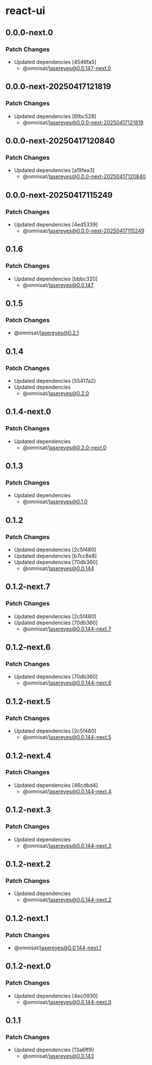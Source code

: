 # react-ui

## 0.0.0-next.0

### Patch Changes

- Updated dependencies [4546fa5]
  - @omnisat/lasereyes@0.0.147-next.0

## 0.0.0-next-20250417121819

### Patch Changes

- Updated dependencies [6fbc528]
  - @omnisat/lasereyes@0.0.0-next-20250417121819

## 0.0.0-next-20250417120840

### Patch Changes

- Updated dependencies [a19fea3]
  - @omnisat/lasereyes@0.0.0-next-20250417120840

## 0.0.0-next-20250417115249

### Patch Changes

- Updated dependencies [4ed5339]
  - @omnisat/lasereyes@0.0.0-next-20250417115249

## 0.1.6

### Patch Changes

- Updated dependencies [bbbc320]
  - @omnisat/lasereyes@0.0.147

## 0.1.5

### Patch Changes

- @omnisat/lasereyes@0.2.1

## 0.1.4

### Patch Changes

- Updated dependencies [55417a2]
- Updated dependencies
  - @omnisat/lasereyes@0.2.0

## 0.1.4-next.0

### Patch Changes

- Updated dependencies
  - @omnisat/lasereyes@0.2.0-next.0

## 0.1.3

### Patch Changes

- Updated dependencies
  - @omnisat/lasereyes@0.1.0

## 0.1.2

### Patch Changes

- Updated dependencies [2c5f480]
- Updated dependencies [b7cc8e8]
- Updated dependencies [70db360]
  - @omnisat/lasereyes@0.0.144

## 0.1.2-next.7

### Patch Changes

- Updated dependencies [2c5f480]
- Updated dependencies [70db360]
  - @omnisat/lasereyes@0.0.144-next.7

## 0.1.2-next.6

### Patch Changes

- Updated dependencies [70db360]
  - @omnisat/lasereyes@0.0.144-next.6

## 0.1.2-next.5

### Patch Changes

- Updated dependencies [2c5f480]
  - @omnisat/lasereyes@0.0.144-next.5

## 0.1.2-next.4

### Patch Changes

- Updated dependencies [46cdbd4]
  - @omnisat/lasereyes@0.0.144-next.4

## 0.1.2-next.3

### Patch Changes

- Updated dependencies
  - @omnisat/lasereyes@0.0.144-next.3

## 0.1.2-next.2

### Patch Changes

- Updated dependencies
  - @omnisat/lasereyes@0.0.144-next.2

## 0.1.2-next.1

### Patch Changes

- @omnisat/lasereyes@0.0.144-next.1

## 0.1.2-next.0

### Patch Changes

- Updated dependencies [4ec0930]
  - @omnisat/lasereyes@0.0.144-next.0

## 0.1.1

### Patch Changes

- Updated dependencies [13a6ff9]
  - @omnisat/lasereyes@0.0.143
